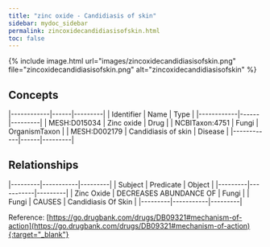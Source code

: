 ```yaml
---
title: "zinc oxide - Candidiasis of skin"
sidebar: mydoc_sidebar
permalink: zincoxidecandidiasisofskin.html
toc: false 
---
```


{% include image.html url="images/zincoxidecandidiasisofskin.png" file="zincoxidecandidiasisofskin.png" alt="zincoxidecandidiasisofskin" %}

## Concepts

|------------|------|---------|
| Identifier | Name | Type    |
|------------|------|---------|
| MESH:D015034 | Zinc oxide | Drug |
| NCBITaxon:4751 | Fungi | OrganismTaxon |
| MESH:D002179 | Candidiasis of skin | Disease |
|------------|------|---------|

## Relationships

|---------|-----------|---------|
| Subject | Predicate | Object  |
|---------|-----------|---------|
| Zinc Oxide | DECREASES ABUNDANCE OF | Fungi |
| Fungi | CAUSES | Candidiasis Of Skin |
|---------|-----------|---------|

Reference: [https://go.drugbank.com/drugs/DB09321#mechanism-of-action](https://go.drugbank.com/drugs/DB09321#mechanism-of-action){:target="_blank"}